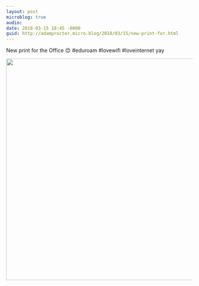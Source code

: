 ```yaml
---
layout: post
microblog: true
audio: 
date: 2018-03-15 18:45 -0000
guid: http://adamprocter.micro.blog/2018/03/15/new-print-for.html
---
```

New print for the Office 😊 #eduroam #lovewifi #loveinternet yay

<img src="http://discursive.adamprocter.co.uk/uploads/2018/5f92f5c7e8.jpg" width="600" height="600" />
